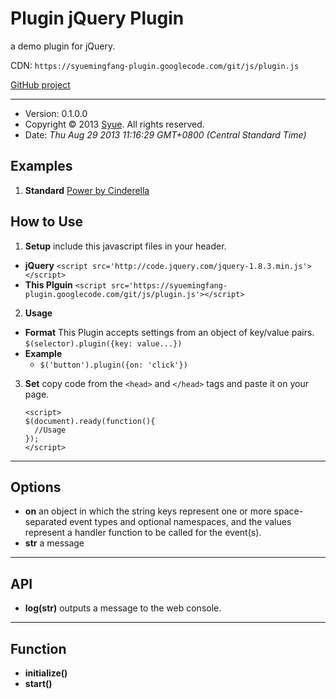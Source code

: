 ﻿# Plugin jQuery Plugin
  a demo plugin for jQuery. 

  CDN: `https://syuemingfang-plugin.googlecode.com/git/js/plugin.js`

  [GitHub project](https://github.com/syuemingfang/syuemingfang-plugin)

**************************************************************************************************


+ Version: 0.1.0.0
+ Copyright © 2013 [Syue](mailto:syuemingfang@gmail.com). All rights reserved.
+ Date: *Thu Aug 29 2013 11:16:29 GMT+0800 (Central Standard Time)*

## Examples
 1. **Standard** [Power by Cinderella](http://html.cxm.tw/?url=https://raw.github.com/syuemingfang/syuemingfang-plugin/master/example.html)

## How to Use
 1. **Setup** include this javascript files in your header.
  + **jQuery**
   `<script src='http://code.jquery.com/jquery-1.8.3.min.js'></script>`
  + **This Plguin**
   `<script src='https://syuemingfang-plugin.googlecode.com/git/js/plugin.js'></script>`
 2. **Usage**
  + **Format**  This Plugin accepts settings from an object of key/value pairs.
   `$(selector).plugin({key: value...})`
  + **Example**
     + `$('button').plugin({on: 'click'})`
 3. **Set** copy code from the `<head>` and `</head>` tags and paste it on your page.

        <script>
        $(document).ready(function(){
          //Usage
        });
        </script>

**************************************************************************************************
## Options
+ **on** an object in which the string keys represent one or more space-separated event types and optional namespaces, and the values represent a handler function to be called for the event(s).
+ **str** a message
****************************************************************************************************
## API
+ **log(str)** outputs a message to the web console.
****************************************************************************************************
## Function
+ **initialize()**
+ **start()**
